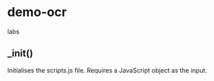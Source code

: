 # demo-ocr
labs

## _init()
Initialises the scripts.js file. Requires a JavaScript object as the input. 

